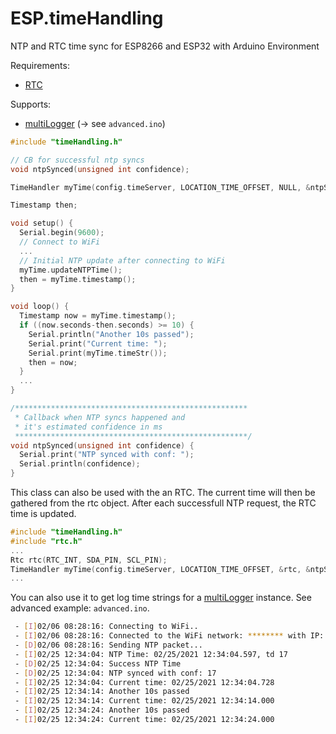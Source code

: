 # ESP.timeHandling
NTP and RTC time sync for ESP8266 and ESP32 with Arduino Environment

Requirements:
- [RTC](https://github.com/voelkerb/ESP.DS3231_RTC/)

Supports:
- [multiLogger](http://github.com/voelkerb/ESP.multiLogger) (-> see ```advanced.ino```)

```C++
#include "timeHandling.h"

// CB for successful ntp syncs
void ntpSynced(unsigned int confidence);

TimeHandler myTime(config.timeServer, LOCATION_TIME_OFFSET, NULL, &ntpSynced);

Timestamp then;

void setup() {
  Serial.begin(9600);
  // Connect to WiFi
  ...
  // Initial NTP update after connecting to WiFi
  myTime.updateNTPTime();
  then = myTime.timestamp();
}

void loop() {
  Timestamp now = myTime.timestamp();
  if ((now.seconds-then.seconds) >= 10) {
    Serial.println("Another 10s passed");
    Serial.print("Current time: ");
    Serial.print(myTime.timeStr());
    then = now;
  }
  ...
}

/****************************************************
 * Callback when NTP syncs happened and
 * it's estimated confidence in ms
 ****************************************************/
void ntpSynced(unsigned int confidence) {
  Serial.print("NTP synced with conf: ");
  Serial.println(confidence);
}

```



This class can also be used with the an RTC.
The current time will then be gathered from the rtc object. After each successfull NTP request, the RTC time is updated. 

```C++
#include "timeHandling.h"
#include "rtc.h"
...
Rtc rtc(RTC_INT, SDA_PIN, SCL_PIN);
TimeHandler myTime(config.timeServer, LOCATION_TIME_OFFSET, &rtc, &ntpSynced);
...

```

You can also use it to get log time strings for a [multiLogger](https://github.com/voelkerb/ESP.multiLogger/) instance. See advanced example:
 ```advanced.ino```.

```bash
 - [I]02/06 08:28:16: Connecting to WiFi..
 - [I]02/06 08:28:16: Connected to the WiFi network: ******** with IP: *********
 - [D]02/06 08:28:16: Sending NTP packet...
 - [I]02/25 12:34:04: NTP Time: 02/25/2021 12:34:04.597, td 17
 - [D]02/25 12:34:04: Success NTP Time
 - [D]02/25 12:34:04: NTP synced with conf: 17
 - [I]02/25 12:34:04: Current time: 02/25/2021 12:34:04.728
 - [I]02/25 12:34:14: Another 10s passed
 - [I]02/25 12:34:14: Current time: 02/25/2021 12:34:14.000
 - [I]02/25 12:34:24: Another 10s passed
 - [I]02/25 12:34:24: Current time: 02/25/2021 12:34:24.000
```
